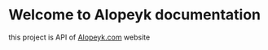 # Welcome to Alopeyk documentation
this project is API of [Alopeyk.com](https://alopeyk.com/) website
